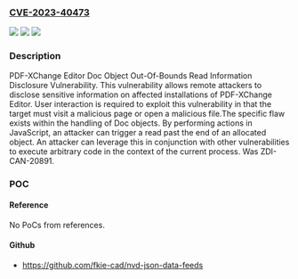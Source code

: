 ### [CVE-2023-40473](https://cve.mitre.org/cgi-bin/cvename.cgi?name=CVE-2023-40473)
![](https://img.shields.io/static/v1?label=Product&message=PDF-XChange%20Editor&color=blue)
![](https://img.shields.io/static/v1?label=Version&message=%3D%209.5.368.0%20&color=brighgreen)
![](https://img.shields.io/static/v1?label=Vulnerability&message=CWE-125%3A%20Out-of-bounds%20Read&color=brighgreen)

### Description

PDF-XChange Editor Doc Object Out-Of-Bounds Read Information Disclosure Vulnerability. This vulnerability allows remote attackers to disclose sensitive information on affected installations of PDF-XChange Editor. User interaction is required to exploit this vulnerability in that the target must visit a malicious page or open a malicious file.The specific flaw exists within the handling of Doc objects. By performing actions in JavaScript, an attacker can trigger a read past the end of an allocated object. An attacker can leverage this in conjunction with other vulnerabilities to execute arbitrary code in the context of the current process. Was ZDI-CAN-20891.

### POC

#### Reference
No PoCs from references.

#### Github
- https://github.com/fkie-cad/nvd-json-data-feeds

